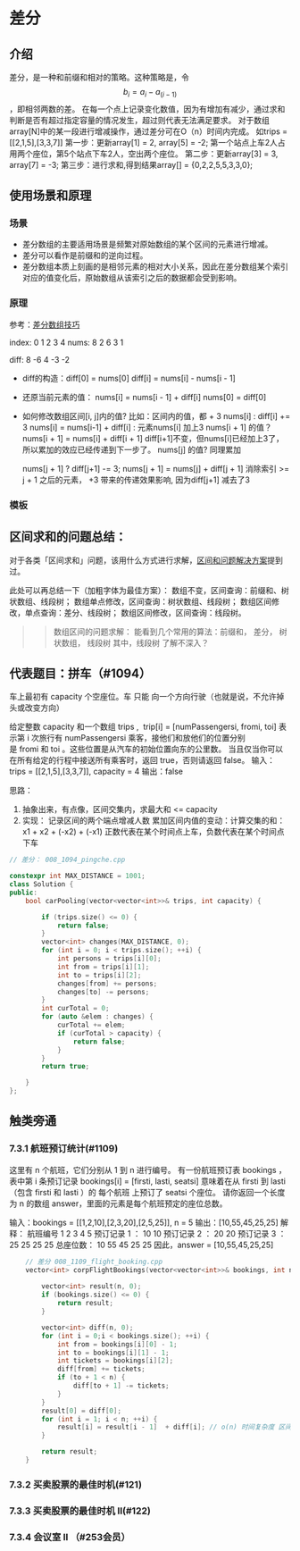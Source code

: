 #  差分

## 介绍

差分，是一种和前缀和相对的策略。这种策略是，令$$b_i = a_i - a_(i-1)$$，即相邻两数的差。
在每一个点上记录变化数值，因为有增加有减少，通过求和判断是否有超过指定容量的情况发生，超过则代表无法满足要求。
对于数组array[N]中的某一段进行增减操作，通过差分可在O（n）时间内完成。
如trips = [[2,1,5],[3,3,7]]
第一步：更新array[1] = 2, array[5] = -2;
第一个站点上车2人占用两个座位，第5个站点下车2人，空出两个座位。
第二步：更新array[3] = 3, array[7] = -3;
第三步：进行求和,得到结果array[] = {0,2,2,5,5,3,3,0};


## 使用场景和原理

### 场景
* 差分数组的主要适用场景是频繁对原始数组的某个区间的元素进行增减。
* 差分可以看作是前缀和的逆向过程。
* 差分数组本质上刻画的是相邻元素的相对大小关系，因此在差分数组某个索引对应的值变化后，原始数组从该索引之后的数据都会受到影响。

### 原理

参考：[差分数组技巧](https://leetcode-cn.com/problems/corporate-flight-bookings/solution/by-lfool-cc1i/)

index: 0  1  2  3  4
nums:  8  2  6  3  1

diff:  8  -6 4 -3 -2

* diff的构造：diff[0] = nums[0]  diff[i] = nums[i] - nums[i - 1]

* 还原当前元素的值： nums[i] = nums[i - 1] + diff[i]   nums[0] = diff[0]

* 如何修改数组区间[i, j]内的值? 比如：区间内的值，都 + 3 
  nums[i] : diff[i] += 3 nums[i] = nums[i-1] + diff[i] : 元素nums[i] 加上3
  nums[i + 1] 的值？ nums[i + 1] = nums[i] + diff[i + 1]   diff[i+1]不变，但nums[i]已经加上3了，所以累加的效应已经传递到下一步了。
  nums[j] 的值? 同理累加

  nums[j + 1] ?  diff[j+1] -= 3; nums[j + 1] = nums[j] + diff[j + 1] 消除索引 >= j + 1 之后的元素， +3 带来的传递效果影响, 因为diff[j+1] 减去了3

### 模板




## 区间求和的问题总结：

对于各类「区间求和」问题，该用什么方式进行求解，[区间和问题解决方案](https://leetcode-cn.com/problems/range-sum-query-mutable/solution/guan-yu-ge-lei-qu-jian-he-wen-ti-ru-he-x-41hv/)提到过。

此处可以再总结一下（加粗字体为最佳方案）：
数组不变，区间查询：前缀和、树状数组、线段树；
数组单点修改，区间查询：树状数组、线段树；
数组区间修改，单点查询：差分、线段树；
数组区间修改，区间查询：线段树。


>> 数组区间的问题求解： 能看到几个常用的算法：前缀和， 差分， 树状数组， 线段树
>> 其中，线段树 了解不深入？





## 代表题目：拼车（#1094）

车上最初有 capacity 个空座位。车 只能 向一个方向行驶（也就是说，不允许掉头或改变方向）

给定整数 capacity 和一个数组 trips ,  trip[i] = [numPassengersi, fromi, toi] 表示第 i 次旅行有 numPassengersi 乘客，接他们和放他们的位置分别是 fromi 和 toi 。这些位置是从汽车的初始位置向东的公里数。
当且仅当你可以在所有给定的行程中接送所有乘客时，返回 true，否则请返回 false。
输入：trips = [[2,1,5],[3,3,7]], capacity = 4
输出：false


思路：

1. 抽象出来，有点像，区间交集内，求最大和 <= capacity
2. 实现： 
记录区间的两个端点增减人数
累加区间内值的变动：计算交集的和： x1 + x2 + (-x2) + (-x1)  正数代表在某个时间点上车，负数代表在某个时间点下车  

``` c++
// 差分： 008_1094_pingche.cpp

constexpr int MAX_DISTANCE = 1001;
class Solution {
public:
    bool carPooling(vector<vector<int>>& trips, int capacity) {

        if (trips.size() <= 0) {
            return false;
        }
        vector<int> changes(MAX_DISTANCE, 0);
        for (int i = 0; i < trips.size(); ++i) {
            int persons = trips[i][0];
            int from = trips[i][1];
            int to = trips[i][2];
            changes[from] += persons;
            changes[to] -= persons; 
        }
        int curTotal = 0;
        for (auto &elem : changes) {
            curTotal += elem;
            if (curTotal > capacity) {
                return false;
            }
        }
        return true;

    }
};

```



## 触类旁通

###  7.3.1	航班预订统计(#1109)

这里有 n 个航班，它们分别从 1 到 n 进行编号。
有一份航班预订表 bookings ，表中第 i 条预订记录 bookings[i] = [firsti, lasti, seatsi] 意味着在从 firsti 到 lasti （包含 firsti 和 lasti ）的 每个航班 上预订了 seatsi 个座位。
请你返回一个长度为 n 的数组 answer，里面的元素是每个航班预定的座位总数。

输入：bookings = [[1,2,10],[2,3,20],[2,5,25]], n = 5
输出：[10,55,45,25,25]
解释：
航班编号        1   2   3   4   5
预订记录 1 ：   10  10
预订记录 2 ：       20  20
预订记录 3 ：       25  25  25  25
总座位数：      10  55  45  25  25
因此，answer = [10,55,45,25,25]


```c++
    // 差分 008_1109_flight_booking.cpp
    vector<int> corpFlightBookings(vector<vector<int>>& bookings, int n) {
        
        vector<int> result(n, 0);
        if (bookings.size() <= 0) {
            return result;
        }

        vector<int> diff(n, 0);
        for (int i = 0;i < bookings.size(); ++i) {
            int from = bookings[i][0] - 1;
            int to = bookings[i][1] - 1;
            int tickets = bookings[i][2];
            diff[from] += tickets;
            if (to + 1 < n) {
                diff[to + 1] -= tickets;
            }
        }
        result[0] = diff[0];
        for (int i = 1; i < n; ++i) {
            result[i] = result[i - 1]  + diff[i]; // o(n) 时间复杂度 区间[i,j] + 固定的数
        }

        return result;
    }

```

### 7.3.2	买卖股票的最佳时机(#121)

### 7.3.3	买卖股票的最佳时机 II(#122)

### 7.3.4	会议室 II （#253会员）




